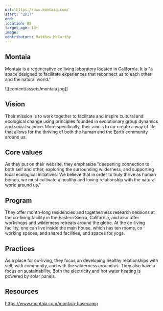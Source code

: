 ```yaml
---
url: https://www.montaia.com/
start: "2017"
end: 
location: US
target_age: 18+
image: 
contributors: Matthew McCarthy
---
```


## Montaia 

Montaia is a regenerative co living laboratory located in California. It is "a space designed to facilitate experiences that reconnect us to each other and the natural world." 

![[content/assets/montaia.jpg]]

## Vision  

Their mission is to work together to facilitate and inspire cultural and ecological change using principles founded in evolutionary group dynamics and social science.
More specifically, their aim is to co-create a way of life that allows for the thriving of both the human and the Earth community around us.

## Core values 

As they put on their website, they emphasize "deepening connection to both self and other, exploring the surrounding wilderness, and supporting local ecological initiatives. We believe that in order to truly thrive as human beings, we must cultivate a healthy and loving relationship with the natural world around us."

## Program

They offer month-long residencies and togetherness research sessions at the  co-living facility in the Eastern Sierra, California, and also offer workshops and wilderness retreats around the globe. At the co-living facility, one can live inside the main house, which has ten rooms, co working spaces, and shared facilities, and spaces for yoga. 

## Practices 

As a place for co-living, they  focus on developing healthy relationships with self, with community, and with the wilderness around us. They also have a focus on sustainability, Both the  electricity and  hot water heating is powered by solar panels.

## Resources 

https://www.montaia.com/montaia-basecamp